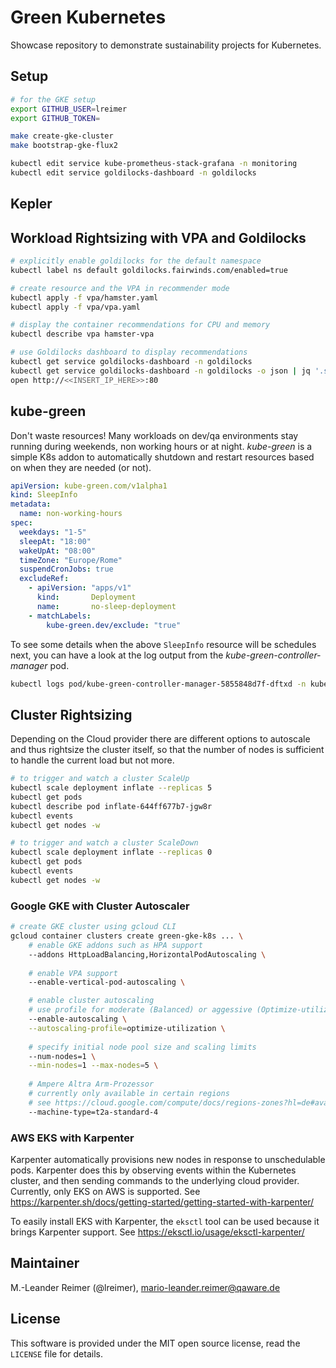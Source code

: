 # Green Kubernetes

Showcase repository to demonstrate sustainability projects for Kubernetes.

## Setup

```bash
# for the GKE setup
export GITHUB_USER=lreimer
export GITHUB_TOKEN=

make create-gke-cluster
make bootstrap-gke-flux2

kubectl edit service kube-prometheus-stack-grafana -n monitoring
kubectl edit service goldilocks-dashboard -n goldilocks


```

## Kepler

## Workload Rightsizing with VPA and Goldilocks

```bash
# explicitly enable goldilocks for the default namespace
kubectl label ns default goldilocks.fairwinds.com/enabled=true

# create resource and the VPA in recommender mode
kubectl apply -f vpa/hamster.yaml
kubectl apply -f vpa/vpa.yaml

# display the container recommendations for CPU and memory
kubectl describe vpa hamster-vpa

# use Goldilocks dashboard to display recommendations
kubectl get service goldilocks-dashboard -n goldilocks
kubectl get service goldilocks-dashboard -n goldilocks -o json | jq '.status.loadBalancer.ingress[0].ip'
open http://<<INSERT_IP_HERE>>:80
```

## kube-green

Don't waste resources! Many workloads on dev/qa environments stay running during weekends,
non working hours or at night. _kube-green_ is a simple K8s addon to automatically shutdown
and restart resources based on when they are needed (or not).

```yaml
apiVersion: kube-green.com/v1alpha1
kind: SleepInfo
metadata:
  name: non-working-hours
spec:
  weekdays: "1-5"
  sleepAt: "18:00"
  wakeUpAt: "08:00"
  timeZone: "Europe/Rome"
  suspendCronJobs: true
  excludeRef:
    - apiVersion: "apps/v1"
      kind:       Deployment
      name:       no-sleep-deployment
    - matchLabels: 
        kube-green.dev/exclude: "true"
```

To see some details when the above `SleepInfo` resource will be schedules next, you can have
a look at the log output from the _kube-green-controller-manager_ pod.
```bash
kubectl logs pod/kube-green-controller-manager-5855848d7f-dftxd -n kube-green
```

## Cluster Rightsizing

Depending on the Cloud provider there are different options to autoscale and thus rightsize the cluster itself, so that the number of nodes is sufficient to handle the current load but not more.

```bash
# to trigger and watch a cluster ScaleUp
kubectl scale deployment inflate --replicas 5
kubectl get pods
kubectl describe pod inflate-644ff677b7-jgw8r
kubectl events
kubectl get nodes -w

# to trigger and watch a cluster ScaleDown
kubectl scale deployment inflate --replicas 0
kubectl get pods
kubectl events
kubectl get nodes -w
```

### Google GKE with Cluster Autoscaler

```bash
# create GKE cluster using gcloud CLI
gcloud container clusters create green-gke-k8s ... \
    # enable GKE addons such as HPA support
	--addons HttpLoadBalancing,HorizontalPodAutoscaling \
    
    # enable VPA support
	--enable-vertical-pod-autoscaling \

    # enable cluster autoscaling
    # use profile for moderate (Balanced) or aggessive (Optimize-utilization) mode
	--enable-autoscaling \
	--autoscaling-profile=optimize-utilization \
    
    # specify initial node pool size and scaling limits
	--num-nodes=1 \
	--min-nodes=1 --max-nodes=5 \
    
    # Ampere Altra Arm-Prozessor
    # currently only available in certain regions
    # see https://cloud.google.com/compute/docs/regions-zones?hl=de#available
    --machine-type=t2a-standard-4
```

### AWS EKS with Karpenter

Karpenter automatically provisions new nodes in response to unschedulable pods. Karpenter does this by observing events within the Kubernetes cluster, and then sending commands to the underlying cloud provider. Currently, only EKS on AWS is supported. See https://karpenter.sh/docs/getting-started/getting-started-with-karpenter/

To easily install EKS with Karpenter, the `eksctl` tool can be used because it brings Karpenter support. See https://eksctl.io/usage/eksctl-karpenter/

## Maintainer

M.-Leander Reimer (@lreimer), <mario-leander.reimer@qaware.de>

## License

This software is provided under the MIT open source license, read the `LICENSE`
file for details.

